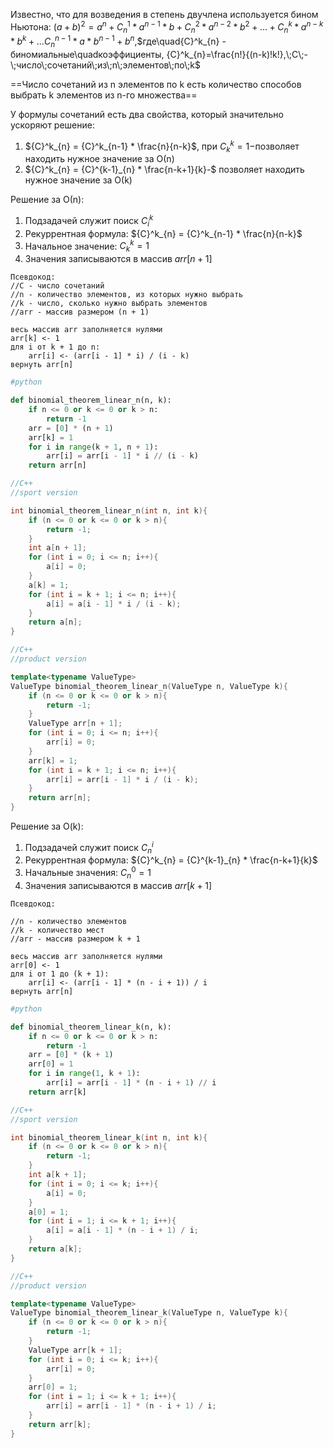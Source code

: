 Известно, что для возведения в степень двучлена используется бином Ньютона: $(a + b)^2 = a^n + {C}^1_{n}*a^{n-1}*b + {C}^2_{n}*a^{n-2}*b^{2}+...+{C}^k_{n}*a^{n-k}*b^{k}+...{C}^{n-1}_{n}*a*b^{n-1}+b^n,$$где\quad{C}^k_{n} - биномиальные\quadкоэффициенты, {C}^k_{n}=\frac{n!}{(n-k)!k!},\;C\;-\;число\;сочетаний\;из\;n\;элементов\;по\;k$

==Число сочетаний из n элементов по k есть количество способов выбрать k элементов из n-го множества==

У формулы сочетаний есть два свойства, который значительно ускоряют решение: 
1. ${C}^k_{n} = {C}^k_{n-1} * \frac{n}{n-k}$, при ${C}^k_{k} =1-$позволяет находить нужное значение за О(n)
2. ${C}^k_{n} = {C}^{k-1}_{n} * \frac{n-k+1}{k}-$ позволяет находить нужное значение за О(k)

Решение за О(n):
1. Подзадачей служит поиск ${C}^k_{i}$
2. Рекуррентная формула: ${C}^k_{n} = {C}^k_{n-1} * \frac{n}{n-k}$
3. Начальное значение: ${C}^k_{k} =1$
4. Значения записываются в массив $arr[n+1]$

```
Псевдокод:
//C - число сочетаний
//n - количество элементов, из которых нужно выбрать
//k - число, сколько нужно выбрать элементов
//arr - массив размером (n + 1)

весь массив arr заполняется нулями
arr[k] <- 1
для i от k + 1 до n:
	arr[i] <- (arr[i - 1] * i) / (i - k)
вернуть arr[n]
```
```python
#python

def binomial_theorem_linear_n(n, k):
    if n <= 0 or k <= 0 or k > n:
        return -1
    arr = [0] * (n + 1)
    arr[k] = 1
    for i in range(k + 1, n + 1):
        arr[i] = arr[i - 1] * i // (i - k)
    return arr[n]
```
```cpp
//C++
//sport version

int binomial_theorem_linear_n(int n, int k){
    if (n <= 0 or k <= 0 or k > n){
        return -1;
    }
    int a[n + 1];
    for (int i = 0; i <= n; i++){
        a[i] = 0;
    }
    a[k] = 1;
    for (int i = k + 1; i <= n; i++){
        a[i] = a[i - 1] * i / (i - k);
    }
    return a[n];
}
```
```cpp
//C++
//product version

template<typename ValueType>
ValueType binomial_theorem_linear_n(ValueType n, ValueType k){
    if (n <= 0 or k <= 0 or k > n){
        return -1;
    }
    ValueType arr[n + 1];
    for (int i = 0; i <= n; i++){
        arr[i] = 0;
    }
    arr[k] = 1;
    for (int i = k + 1; i <= n; i++){
        arr[i] = arr[i - 1] * i / (i - k);
    }
    return arr[n];
}
```

Решение за O(k):
1. Подзадачей служит поиск ${C}^i_{n}$
2. Рекуррентная формула: ${C}^k_{n} = {C}^{k-1}_{n} * \frac{n-k+1}{k}$
3. Начальные значения: ${C}^0_{n}=1$
4. Значения записываются в массив $arr[k+1]$

```
Псевдокод:

//n - количество элементов
//k - количество мест
//arr - массив размером k + 1

весь массив arr заполняется нулями
arr[0] <- 1
для i от 1 до (k + 1):
	arr[i] <- (arr[i - 1] * (n - i + 1)) / i
вернуть arr[n]
```
```python
#python

def binomial_theorem_linear_k(n, k):
    if n <= 0 or k <= 0 or k > n:
        return -1
    arr = [0] * (k + 1)
    arr[0] = 1
    for i in range(1, k + 1):
        arr[i] = arr[i - 1] * (n - i + 1) // i
    return arr[k]
```
```cpp
//C++
//sport version

int binomial_theorem_linear_k(int n, int k){
    if (n <= 0 or k <= 0 or k > n){
        return -1;
    }
    int a[k + 1];
    for (int i = 0; i <= k; i++){
        a[i] = 0;
    }
    a[0] = 1;
    for (int i = 1; i <= k + 1; i++){
        a[i] = a[i - 1] * (n - i + 1) / i;
    }
    return a[k];
}
```
```cpp
//C++
//product version

template<typename ValueType>
ValueType binomial_theorem_linear_k(ValueType n, ValueType k){
    if (n <= 0 or k <= 0 or k > n){
        return -1;
    }
    ValueType arr[k + 1];
    for (int i = 0; i <= k; i++){
        arr[i] = 0;
    }
    arr[0] = 1;
    for (int i = 1; i <= k + 1; i++){
        arr[i] = arr[i - 1] * (n - i + 1) / i;
    }
    return arr[k];
}
```
